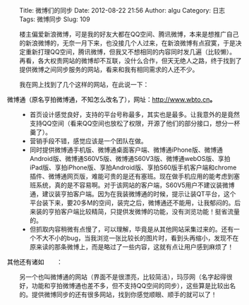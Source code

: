 Title: 微博们的同步
Date: 2012-08-22 21:56
Author: algu
Category: 日志
Tags: 微博同步
Slug: 109

楼主偏爱新浪微博，可是我的好友大都在QQ空间、腾讯微博，本来是想推广自己的新浪微博的，无奈一月下来，也没接几个人过来，在新浪微博有点寂寞，于是决定重新打理QQ空间，腾讯微博，但我又不想相同的内容同时发几遍（比较懒）。再看，各大权贵网站的微博却不互联，没什么合作，但天无绝人之路，终于找到了提供微博之间同步服务的网站，看来和我有相同需求的人还不少。

我在网上找到了几个这样的网站，在此说一下：

<span
style="color: #000000; position: relative; left: -2em;">微博通（原名亨拍微博通，不知怎么改名了），网址：[<span
style="color: #000000;">http://www.wbto.cn</span>](http://www.wbto.cn/)**。**</span>

-   首页设计感觉良好，支持的平台号称最多，其实也是最多。让我意外的是竟然支持QQ空间（看来QQ空间也放松了权限，开源了他们的部分接口，想分一杯羹了）。
-   营销手段不错，感觉应该是一个团队在做。
-   同时提供微博通手机版、微博通桌面客户端、微博通iPhone版、微博通Android版、微博通S60V5版、微博通S60V3版、微博通webOS版、享拍iPad版、享拍iPhone版、享拍Android版、享拍S60版手机客户端和chrome插件、微博通网页版，难能可贵的是还有塞班。现在做手机应用的能考虑到塞班系统，真的是不容易啊。对于该网站的客户端，S60V5用户不建议装微博通，建议装亨拍客户端。因为在我装微博通的时候，提示让装QT平台，这个平台装下来，要20多M的空间，装完之后，微博通还不能用，让我郁闷的。后来装的亨拍客户端比较精简，只提供发微博的功能，没有浏览功能！挺省流量的。
-   但抓取内容稍微有点慢了，可以理解，毕竟是从其他网站采集过来的。还有一个不大不小的bug，当我浏览一张比较长的图片时，看到头再缩小，发现不在原来读的那条微博上，而是略过了一些内容，这就有点让用户感到麻烦了！

<span
style="color: #000000; position: relative; ; left: -2em;">其他还有诸如</span>：  

另一个也叫微博通的网站（界面不是很漂亮，比较简洁），玛莎网（名字起得很好，功能和亨拍微博通也差不多，但不支持QQ空间的同步），这些算是比较出名的。提供微博同步的还有很多网站，找到你感觉顺眼、顺手的就可以了！
